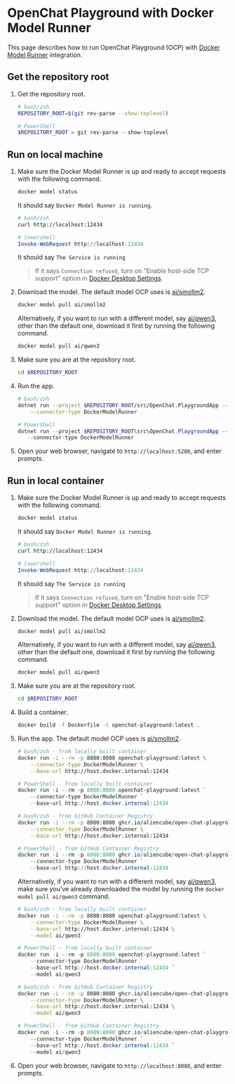 # OpenChat Playground with Docker Model Runner

This page describes how to run OpenChat Playground (OCP) with [Docker Model Runner](https://docs.docker.com/ai/model-runner/) integration.

## Get the repository root

1. Get the repository root.

    ```bash
    # bash/zsh
    REPOSITORY_ROOT=$(git rev-parse --show-toplevel)
    ```

    ```powershell
    # PowerShell
    $REPOSITORY_ROOT = git rev-parse --show-toplevel
    ```

## Run on local machine

1. Make sure the Docker Model Runner is up and ready to accept requests with the following command.

    ```bash
    docker model status
    ```

   It should say `Docker Model Runner is running`.

    ```bash
    # bash/zsh
    curl http://localhost:12434
    ```

    ```powershell
    # {owershell
    Invoke-WebRequest http://localhost:12434
    ```

    It should say `The Service is running`

    > If it says `Connection refused`, turn on "Enable host-side TCP support" option in [Docker Desktop Settings](https://docs.docker.com/ai/model-runner/get-started/#docker-desktop).

1. Download the model. The default model OCP uses is [ai/smollm2](https://hub.docker.com/r/ai/smollm2).

    ```bash
    docker model pull ai/smollm2
    ```

   Alternatively, if you want to run with a different model, say [ai/qwen3](https://hub.docker.com/r/ai/qwen3), other than the default one, download it first by running the following command.

    ```bash
    docker model pull ai/qwen3
    ```

1. Make sure you are at the repository root.

    ```bash
    cd $REPOSITORY_ROOT
    ```

1. Run the app.

    ```bash
    # bash/zsh
    dotnet run --project $REPOSITORY_ROOT/src/OpenChat.PlaygroundApp -- \
        --connector-type DockerModelRunner
    ```

    ```powershell
    # PowerShell
    dotnet run --project $REPOSITORY_ROOT\src\OpenChat.PlaygroundApp -- `
       --connector-type DockerModelRunner
    ```

1. Open your web browser, navigate to `http://localhost:5280`, and enter prompts.

## Run in local container

1. Make sure the Docker Model Runner is up and ready to accept requests with the following command.

    ```bash
    docker model status
    ```

   It should say `Docker Model Runner is running`.

    ```bash
    # bash/zsh
    curl http://localhost:12434
    ```

    ```powershell
    # {owershell
    Invoke-WebRequest http://localhost:12434
    ```

    It should say `The Service is running`

    > If it says `Connection refused`, turn on "Enable host-side TCP support" option in [Docker Desktop Settings](https://docs.docker.com/ai/model-runner/get-started/#docker-desktop).

1. Download the model. The default model OCP uses is [ai/smollm2](https://hub.docker.com/r/ai/smollm2).

    ```bash
    docker model pull ai/smollm2
    ```

   Alternatively, if you want to run with a different model, say [ai/qwen3](https://hub.docker.com/r/ai/qwen3), other than the default one, download it first by running the following command.

    ```bash
    docker model pull ai/qwen3
    ```

1. Make sure you are at the repository root.

    ```bash
    cd $REPOSITORY_ROOT
    ```

1. Build a container.

    ```bash
    docker build -f Dockerfile -t openchat-playground:latest .
    ```

1. Run the app. The default model OCP uses is [ai/smollm2](https://hub.docker.com/r/ai/smollm2).

    ```bash
    # bash/zsh - from locally built container
    docker run -i --rm -p 8080:8080 openchat-playground:latest \
        --connector-type DockerModelRunner \
        --base-url http://host.docker.internal:12434
    ```

    ```powershell
    # PowerShell - from locally built container
    docker run -i --rm -p 8080:8080 openchat-playground:latest `
        --connector-type DockerModelRunner `
        --base-url http://host.docker.internal:12434
    ```

    ```bash
    # bash/zsh - from GitHub Container Registry
    docker run -i --rm -p 8080:8080 ghcr.io/aliencube/open-chat-playground/openchat-playground:latest \
        --connector-type DockerModelRunner \
        --base-url http://host.docker.internal:12434
    ```

    ```powershell
    # PowerShell - from GitHub Container Registry
    docker run -i --rm -p 8080:8080 ghcr.io/aliencube/open-chat-playground/openchat-playground:latest `
        --connector-type DockerModelRunner `
        --base-url http://host.docker.internal:12434
    ```

   Alternatively, if you want to run with a different model, say [ai/qwen3](https://hub.docker.com/r/ai/qwen3), make sure you've already downloaded the model by running the `docker model pull ai/qwen3` command.

    ```bash
    # bash/zsh - from locally built container
    docker run -i --rm -p 8080:8080 openchat-playground:latest \
        --connector-type DockerModelRunner \
        --base-url http://host.docker.internal:12434 \
        --model ai/qwen3
    ```

    ```powershell
    # PowerShell - from locally built container
    docker run -i --rm -p 8080:8080 openchat-playground:latest `
        --connector-type DockerModelRunner `
        --base-url http://host.docker.internal:12434 `
        --model ai/qwen3
    ```

    ```bash
    # bash/zsh - from GitHub Container Registry
    docker run -i --rm -p 8080:8080 ghcr.io/aliencube/open-chat-playground/openchat-playground:latest \
        --connector-type DockerModelRunner \
        --base-url http://host.docker.internal:12434 \
        --model ai/qwen3
    ```

    ```powershell
    # PowerShell - from GitHub Container Registry
    docker run -i --rm -p 8080:8080 ghcr.io/aliencube/open-chat-playground/openchat-playground:latest `
        --connector-type DockerModelRunner `
        --base-url http://host.docker.internal:12434 `
        --model ai/qwen3
    ```

1. Open your web browser, navigate to `http://localhost:8080`, and enter prompts.
